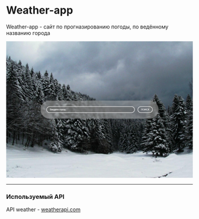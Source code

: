 # Weather-app
Weather-app - cайт по прогназированию погоды, по ведённому названию города

![photo](https://raw.githubusercontent.com/VadimMor/Weather-app/main/static/1673373263859.png)

___

### Используемый API
API weather - [weatherapi.com](https://www.weatherapi.com/docs/)